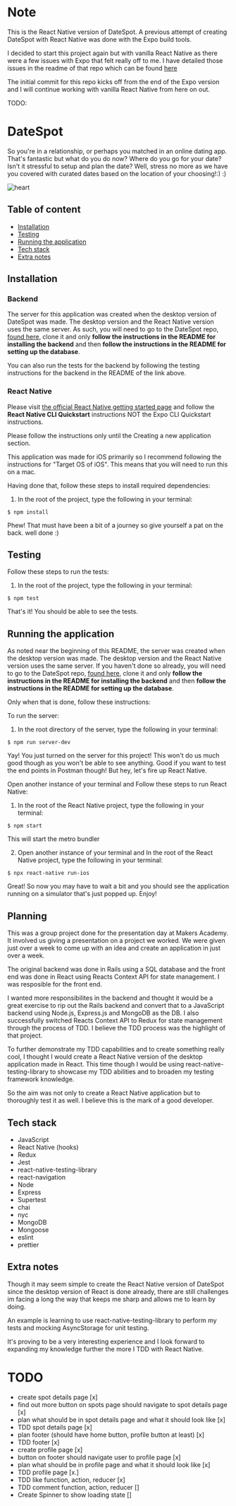 # Note

This is the React Native version of DateSpot. A previous attempt of creating DateSpot with React Native was done with the Expo build tools.

I decided to start this project again but with vanilla React Native as there were a few issues with Expo that felt really off to me. I have detailed those issues in the readme of that repo which can be found [here](https://github.com/Nimzyow/datespot-reactnative-expo)

The initial commit for this repo kicks off from the end of the Expo version and I will continue working with vanilla React Native from here on out.

TODO:

# DateSpot

So you're in a relationship, or perhaps you matched in an online dating app. That's fantastic but what do you do now? Where do you go for your date? Isn't it stressful to setup and plan the date? Well, stress no more as we have you covered with curated dates based on the location of your choosing!:) :)

![heart](https://raw.githubusercontent.com/rafahg/travel-final-project/master/images/logo.jpg)

## Table of content

- [Installation](#installation)
- [Testing](#testing)
- [Running the application](#running-the-application)
- [Tech stack](#tech-stack)
- [Extra notes](#extra-notes)

## Installation

### Backend

The server for this application was created when the desktop version of DateSpot was made. The desktop version and the React Native version uses the same server. As such, you will need to go to the DateSpot repo, [found here](https://github.com/Nimzyow/datespot), clone it and only **follow the instructions in the README for installing the backend** and then **follow the instructions in the README for setting up the database**.

You can also run the tests for the backend by following the testing instructions for the backend in the README of the link above.

### React Native

Please visit [the official React Native getting started page](https://reactnative.dev/docs/environment-setup) and follow the **React Native CLI Quickstart** instructions NOT the Expo CLI Quickstart instructions.

Please follow the instructions only until the Creating a new application section.

This application was made for iOS primarily so I recommend following the instructions for "Target OS of iOS". This means that you will need to run this on a mac.

Having done that, follow these steps to install required dependencies:

1. In the root of the project, type the following in your terminal:

```
$ npm install
```

Phew! That must have been a bit of a journey so give yourself a pat on the back. well done :)

## Testing

Follow these steps to run the tests:

1. In the root of the project, type the following in your terminal:

```
$ npm test
```

That's it! You should be able to see the tests.

## Running the application

As noted near the beginning of this README, the server was created when the desktop version was made. The desktop version and the React Native version uses the same server. If you haven't done so already, you will need to go to the DateSpot repo, [found here](https://github.com/Nimzyow/datespot), clone it and only **follow the instructions in the README for installing the backend** and then **follow the instructions in the README for setting up the database**.

Only when that is done, follow these instructions:

To run the server:

1. In the root directory of the server, type the following in your terminal:

```
$ npm run server-dev
```

Yay! You just turned on the server for this project! This won't do us much good though as you won't be able to see anything. Good if you want to test the end points in Postman though! But hey, let's fire up React Native.

Open another instance of your terminal and Follow these steps to run React Native:

1. In the root of the React Native project, type the following in your terminal:

```
$ npm start
```

This will start the metro bundler

2. Open another instance of your terminal and In the root of the React Native project, type the following in your terminal:

```
$ npx react-native run-ios
```

Great! So now you may have to wait a bit and you should see the application running on a simulator that's just popped up. Enjoy!

## Planning

This was a group project done for the presentation day at Makers Academy. It involved us giving a presentation on a project we worked. We were given just over a week to come up with an idea and create an application in just over a week.

The original backend was done in Rails using a SQL database and the front end was done in React using Reacts Context API for state management. I was resposible for the front end.

I wanted more responsibilites in the backend and thought it would be a great exercise to rip out the Rails backend and convert that to a JavaScript backend using Node.js, Express.js and MongoDB as the DB. I also successfully switched Reacts Context API to Redux for state management through the process of TDD. I believe the TDD process was the highlight of that project.

To further demonstrate my TDD capabilities and to create something really cool, I thought I would create a React Native version of the desktop application made in React. This time though I would be using react-native-testing-library to showcase my TDD abilities and to broaden my testing framework knowledge.

So the aim was not only to create a React Native application but to thoroughly test it as well. I believe this is the mark of a good developer.

## Tech stack

- JavaScript
- React Native (hooks)
- Redux
- Jest
- react-native-testing-library
- react-navigation
- Node
- Express
- Supertest
- chai
- nyc
- MongoDB
- Mongoose
- eslint
- prettier

## Extra notes

Though it may seem simple to create the React Native version of DateSpot since the desktop version of React is done already, there are still challenges im facing a long the way that keeps me sharp and allows me to learn by doing.

An example is learning to use react-native-testing-library to perform my tests and mocking AsyncStorage for unit testing.

It's proving to be a very interesting experience and I look forward to expanding my knowledge further the more I TDD with React Native.

# TODO

- create spot details page [x]
- find out more button on spots page should navigate to spot details page [x]
- plan what should be in spot details page and what it should look like [x]
- TDD spot details page [x]
- plan footer (should have home button, profile button at least) [x]
- TDD footer [x]
- create profile page [x]
- button on footer should navigate user to profile page [x]
- plan what should be in profile page and what it should look like [x]
- TDD profile page [x.]
- TDD like function, action, reducer [x]
- TDD comment function, action, reducer []
- Create Spinner to show loading state []
